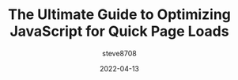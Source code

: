 ---
author: steve8708
date: 2022-04-13
draft: true
publisher: builderio
tags:
  - guides
  - javascript
  - performance
  - optimization
target_url: https://www.builder.io/blog/the-ultimate-guide-to-optimizing-javascript-for-quick-page-loads
title: The Ultimate Guide to Optimizing JavaScript for Quick Page Loads
---